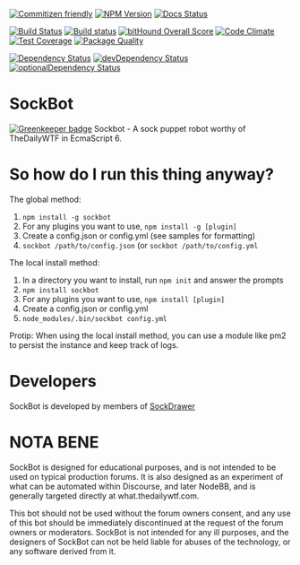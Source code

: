 [![Commitizen friendly](https://img.shields.io/badge/commitizen-friendly-brightgreen.svg)](http://commitizen.github.io/cz-cli/)
[![NPM Version](https://img.shields.io/npm/v/sockbot.svg)](https://www.npmjs.com/package/sockbot)
[![Docs Status](https://readthedocs.org/projects/sockbot/badge/?version=latest)](http://sockbot.readthedocs.org/)

[![Build Status](https://travis-ci.org/SockDrawer/SockBot.svg)](https://travis-ci.org/SockDrawer/SockBot)
[![Build status](https://ci.appveyor.com/api/projects/status/2aaq3ay3waq5sxi9?svg=true)](https://ci.appveyor.com/project/AccaliaDeElementia/sockbot)
[![bitHound Overall Score](https://www.bithound.io/github/SockDrawer/SockBot/badges/score.svg)](https://www.bithound.io/github/SockDrawer/SockBot)
[![Code Climate](https://codeclimate.com/github/SockDrawer/SockBot/badges/gpa.svg)](https://codeclimate.com/github/SockDrawer/SockBot)
[![Test Coverage](https://codeclimate.com/github/SockDrawer/SockBot/badges/coverage.svg)](https://codeclimate.com/github/SockDrawer/SockBot/coverage)
[![Package Quality](http://npm.packagequality.com/shield/sockbot.svg)](http://packagequality.com/#?package=sockbot)

[![Dependency Status](https://david-dm.org/SockDrawer/SockBot/master.svg)](https://david-dm.org/SockDrawer/SockBot/master)
[![devDependency Status](https://david-dm.org/SockDrawer/SockBot/master/dev-status.svg)](https://david-dm.org/SockDrawer/SockBot/master#info=devDependencies)
[![optionalDependency Status](https://david-dm.org/SockDrawer/SockBot/master/optional-status.svg)](https://david-dm.org/SockDrawer/SockBot/master#info=optionalDependencies)

SockBot
===========

[![Greenkeeper badge](https://badges.greenkeeper.io/SockDrawer/SockBot.svg)](https://greenkeeper.io/)
Sockbot - A sock puppet robot worthy of TheDailyWTF in EcmaScript 6.

So how do I run this thing anyway?
===========
The global method:

1. `npm install -g sockbot`
2. For any plugins you want to use, `npm install -g [plugin]`
3. Create a config.json or config.yml (see samples for formatting)
4. `sockbot /path/to/config.json` (or `sockbot /path/to/config.yml`

The local install method:

1. In a directory you want to install, run `npm init` and answer the prompts
2. `npm install sockbot`
3. For any plugins you want to use, `npm install [plugin]`
4. Create a config.json or config.yml
5. `node_modules/.bin/sockbot config.yml`

Protip: When using the local install method, you can use a module like pm2 to persist the instance and keep track of 
logs.

Developers
==========
SockBot is developed by members of [SockDrawer](https://github.com/SockDrawer)

NOTA BENE
=========

SockBot is designed for educational purposes, and is not intended to be used on typical production forums. It is also
designed as an experiment of what can be automated within Discourse, and later NodeBB, and is generally targeted 
directly at what.thedailywtf.com.

This bot should not be used without the forum owners consent, and any use of this bot should be immediately
discontinued at the request of the forum owners or moderators. SockBot is not intended for any ill purposes, and the
designers of SockBot can not be held liable for abuses of the technology, or any software derived from it.

